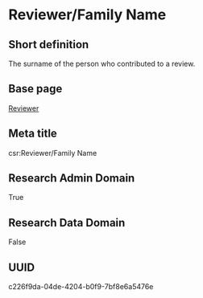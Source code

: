 # Reviewer/Family Name
## Short definition
The surname of the person who contributed to a review.
## Base page
[Reviewer](https://github.com/EuroCRIS/CASRAI-Dictionairies/blob/main/Objects/Reviewer.md)
## Meta title
csr:Reviewer/Family Name
## Research Admin Domain
True
## Research Data Domain
False
## UUID
c226f9da-04de-4204-b0f9-7bf8e6a5476e
